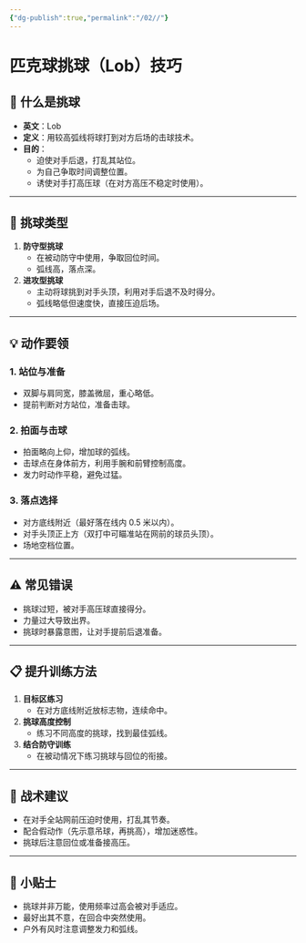 ```yaml
---
{"dg-publish":true,"permalink":"/02//"}
---
```


# 匹克球挑球（Lob）技巧

## 🎯 什么是挑球
- **英文**：Lob  
- **定义**：用较高弧线将球打到对方后场的击球技术。
- **目的**：
  - 迫使对手后退，打乱其站位。
  - 为自己争取时间调整位置。
  - 诱使对手打高压球（在对方高压不稳定时使用）。

---

## 🏓 挑球类型
1. **防守型挑球**
   - 在被动防守中使用，争取回位时间。
   - 弧线高，落点深。
2. **进攻型挑球**
   - 主动将球挑到对手头顶，利用对手后退不及时得分。
   - 弧线略低但速度快，直接压迫后场。

---

## 💡 动作要领

### 1. 站位与准备
- 双脚与肩同宽，膝盖微屈，重心略低。
- 提前判断对方站位，准备击球。

### 2. 拍面与击球
- 拍面略向上仰，增加球的弧线。
- 击球点在身体前方，利用手腕和前臂控制高度。
- 发力时动作平稳，避免过猛。

### 3. 落点选择
- 对方底线附近（最好落在线内 0.5 米以内）。
- 对手头顶正上方（双打中可瞄准站在网前的球员头顶）。
- 场地空档位置。

---

## ⚠ 常见错误
- 挑球过短，被对手高压球直接得分。
- 力量过大导致出界。
- 挑球时暴露意图，让对手提前后退准备。

---

## 📋 提升训练方法
1. **目标区练习**
   - 在对方底线附近放标志物，连续命中。
2. **挑球高度控制**
   - 练习不同高度的挑球，找到最佳弧线。
3. **结合防守训练**
   - 在被动情况下练习挑球与回位的衔接。

---

## 📌 战术建议
- 在对手全站网前压迫时使用，打乱其节奏。
- 配合假动作（先示意吊球，再挑高），增加迷惑性。
- 挑球后注意回位或准备接高压。

---

## 📝 小贴士
- 挑球并非万能，使用频率过高会被对手适应。
- 最好出其不意，在回合中突然使用。
- 户外有风时注意调整发力和弧线。
